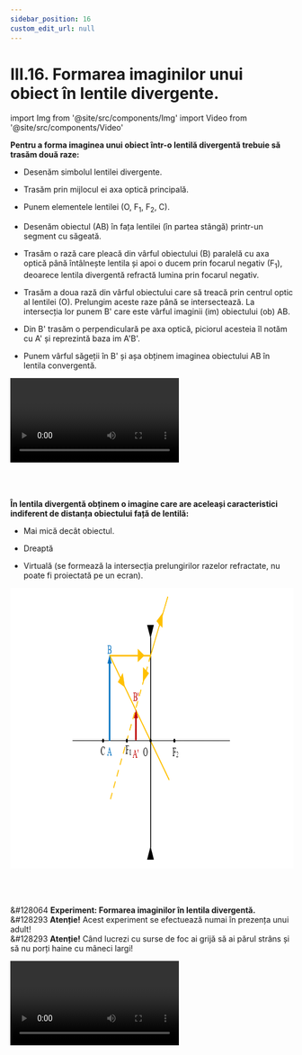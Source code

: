 ```yaml
---
sidebar_position: 16
custom_edit_url: null
---
```


# III.16. Formarea imaginilor unui obiect în lentile divergente.




import Img from '@site/src/components/Img'
import Video from '@site/src/components/Video'




<div class="alert alert--primary" role="alert">

**Pentru a forma imaginea unui obiect într-o lentilă divergentă trebuie să trasăm două raze:**

- Desenăm simbolul lentilei divergente.

- Trasăm prin mijlocul ei axa optică principală.

- Punem elementele lentilei (O, F<sub>1</sub>, F<sub>2</sub>, C).

- Desenăm obiectul (AB) în fața lentilei (în partea stângă) printr-un segment cu săgeată.

- Trasăm o rază care pleacă din vârful obiectului (B) paralelă cu axa optică până întâlnește lentila și apoi o ducem prin focarul negativ (F<sub>1</sub>), deoarece lentila divergentă refractă lumina prin focarul negativ.

- Trasăm a doua rază din vârful obiectului care să treacă prin centrul optic al lentilei (O). Prelungim aceste raze până se intersectează. La intersecția lor punem B' care este vârful imaginii (im) obiectului (ob) AB.

- Din B' trasăm o perpendiculară pe axa optică, piciorul acesteia îl notăm cu A' și reprezintă baza im A'B'.

- Punem vârful săgeții în B' și așa obținem imaginea obiectului AB în lentila convergentă.



<Video src="https://www.youtube.com/embed/E9TAnKgXIJE" lazy={false} />




</div>







<br></br>


<div class="alert alert--primary" role="alert">

**În lentila divergentă obținem o imagine care are aceleași caracteristici indiferent de distanța obiectului față de lentilă:**

- Mai mică decât obiectul.

- Dreaptă

- Virtuală (se formează la intersecția prelungirilor razelor refractate, nu poate fi proiectată pe un ecran).


<Img className="img-responsive4" src="fizica/clasa8/capitolul3/III-16-image-formation-of-an-object-in-diverging-lens-picture1-graphical-representation-of-an-object-image-in-a-diverging-lens_v2.png" width="1000" height="499" lazy={false} />



</div>







<br></br>



<div class="alert alert--success" role="alert">

&#128064 **Experiment: Formarea imaginilor în lentila divergentă.**   
&#128293 **Atenție!** Acest experiment se efectuează numai în prezența unui adult!   
&#128293 **Atenție!**  Când lucrezi cu surse de foc ai grijă să ai părul strâns și să nu porți haine cu mâneci largi!



<Video src="https://www.youtube.com/embed/1y6ZFrwBB5Y" />


**Materiale necesare:**    
Lentilă divergentă (ochelari pentru miopie cu dioptrii negative), lumânare, chibrit.

<br></br>



**Modul de lucru:**
- Așază lumânarea aprinsă la o distanță de 40-60 cm față de un perete.
- Mută, încetul cu încetul, lentila divergentă dinspre lumânare spre perete, astfel încât vârful lumânării, mijlocul lentilei să fie pe aceeaşi dreaptă.
- Când lentila este aproape de flacăra lumânării se formează o imagine virtuală, mai mică decât flacăra și dreaptă pe care o poți vedea prin lentilă.
- Depărtează lentila de flacără și vei vedea, tot privind prin lentilă, imaginea clară a lumânării mai mică, virtuală și dreaptă.
- Depărtează și mai mult lentila de flacără și vei vedea aceeași imagine din ce în ce mai mică decât flacăra, dar cu aceleași caracteristici.
  > În lentila divergentă se formează un singur tip de imagine ale obiectelor, indiferent de distanța dintre obiect și lentilă.





</div>

